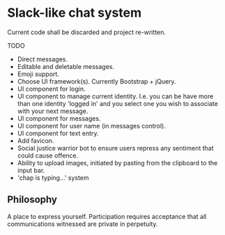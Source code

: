 # Slack-like chat system

Current code shall be discarded and project re-written.

TODO
- Direct messages.
- Editable and deletable messages.
- Emoji support.
- Choose UI framework(s). Currently Bootstrap + jQuery.
- UI component for login.
- UI component to manage current identity. I.e. you can be have more than one identity 'logged in' and you select one you wish to associate with your next message.
- UI component for messages.
- UI component for user name (in messages control).
- UI component for text entry.
- Add favicon.
- Social justice warrior bot to ensure users repress any sentiment that could cause offence.
- Ability to upload images, initiated by pasting from the clipboard to the input bar.
- 'chap is typing...' system

## Philosophy

A place to express yourself. Participation requires acceptance that all communications witnessed are private in perpetuity.